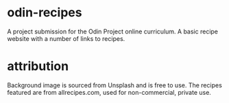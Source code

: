 # odin-recipes

A project submission for the Odin Project online curriculum. A basic recipe 
website with a number of links to recipes.

# attribution

Background image is sourced from Unsplash and is free to use. The recipes 
featured are from allrecipes.com, used for non-commercial, private use.
